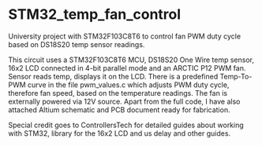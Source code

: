 # STM32_temp_fan_control
University project with STM32F103C8T6 to control fan PWM duty cycle based on DS18S20 temp sensor readings. 

This circuit uses a STM32F103C8T6 MCU, DS18S20 One Wire temp sensor, 16x2 LCD connected in 4-bit parallel mode and an ARCTIC P12 PWM fan.
Sensor reads temp, displays it on the LCD. There is a predefined Temp-To-PWM curve in the file pwm_values.c which adjusts PWM duty cycle, therefore fan speed, based on the temperature readings. The fan is externally powered via 12V source.
Apart from the full code, I have also attached Altium schematic and PCB document ready for fabrication.

Special credit goes to ControllersTech for detailed guides about working with STM32, library for the 16x2 LCD and us delay and other guides.
